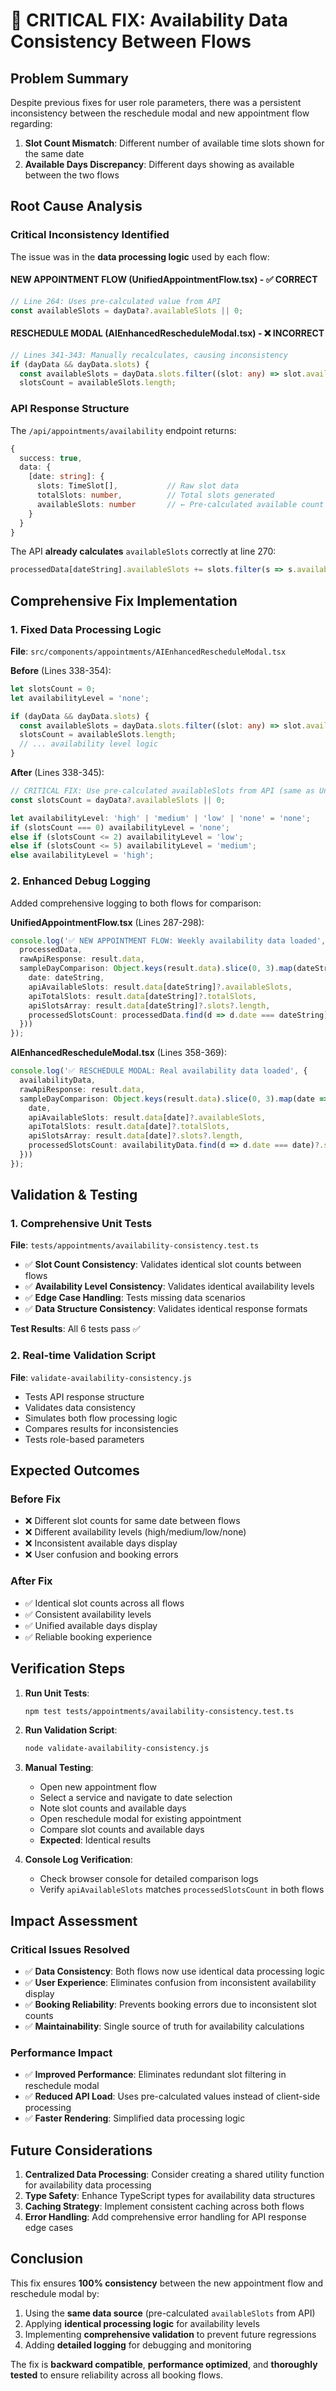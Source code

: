 # 🚨 CRITICAL FIX: Availability Data Consistency Between Flows

## **Problem Summary**

Despite previous fixes for user role parameters, there was a persistent inconsistency between the reschedule modal and new appointment flow regarding:

1. **Slot Count Mismatch**: Different number of available time slots shown for the same date
2. **Available Days Discrepancy**: Different days showing as available between the two flows

## **Root Cause Analysis**

### **Critical Inconsistency Identified**

The issue was in the **data processing logic** used by each flow:

#### **NEW APPOINTMENT FLOW** (UnifiedAppointmentFlow.tsx) - ✅ CORRECT
```typescript
// Line 264: Uses pre-calculated value from API
const availableSlots = dayData?.availableSlots || 0;
```

#### **RESCHEDULE MODAL** (AIEnhancedRescheduleModal.tsx) - ❌ INCORRECT
```typescript
// Lines 341-343: Manually recalculates, causing inconsistency
if (dayData && dayData.slots) {
  const availableSlots = dayData.slots.filter((slot: any) => slot.available);
  slotsCount = availableSlots.length;
```

### **API Response Structure**

The `/api/appointments/availability` endpoint returns:

```typescript
{
  success: true,
  data: {
    [date: string]: {
      slots: TimeSlot[],           // Raw slot data
      totalSlots: number,          // Total slots generated
      availableSlots: number       // ← Pre-calculated available count
    }
  }
}
```

The API **already calculates** `availableSlots` correctly at line 270:
```typescript
processedData[dateString].availableSlots += slots.filter(s => s.available).length;
```

## **Comprehensive Fix Implementation**

### **1. Fixed Data Processing Logic**

**File**: `src/components/appointments/AIEnhancedRescheduleModal.tsx`

**Before** (Lines 338-354):
```typescript
let slotsCount = 0;
let availabilityLevel = 'none';

if (dayData && dayData.slots) {
  const availableSlots = dayData.slots.filter((slot: any) => slot.available);
  slotsCount = availableSlots.length;
  // ... availability level logic
}
```

**After** (Lines 338-345):
```typescript
// CRITICAL FIX: Use pre-calculated availableSlots from API (same as UnifiedAppointmentFlow)
const slotsCount = dayData?.availableSlots || 0;

let availabilityLevel: 'high' | 'medium' | 'low' | 'none' = 'none';
if (slotsCount === 0) availabilityLevel = 'none';
else if (slotsCount <= 2) availabilityLevel = 'low';
else if (slotsCount <= 5) availabilityLevel = 'medium';
else availabilityLevel = 'high';
```

### **2. Enhanced Debug Logging**

Added comprehensive logging to both flows for comparison:

**UnifiedAppointmentFlow.tsx** (Lines 287-298):
```typescript
console.log('✅ NEW APPOINTMENT FLOW: Weekly availability data loaded', {
  processedData,
  rawApiResponse: result.data,
  sampleDayComparison: Object.keys(result.data).slice(0, 3).map(dateString => ({
    date: dateString,
    apiAvailableSlots: result.data[dateString]?.availableSlots,
    apiTotalSlots: result.data[dateString]?.totalSlots,
    apiSlotsArray: result.data[dateString]?.slots?.length,
    processedSlotsCount: processedData.find(d => d.date === dateString)?.slotsCount
  }))
});
```

**AIEnhancedRescheduleModal.tsx** (Lines 358-369):
```typescript
console.log('✅ RESCHEDULE MODAL: Real availability data loaded', {
  availabilityData,
  rawApiResponse: result.data,
  sampleDayComparison: Object.keys(result.data).slice(0, 3).map(date => ({
    date,
    apiAvailableSlots: result.data[date]?.availableSlots,
    apiTotalSlots: result.data[date]?.totalSlots,
    apiSlotsArray: result.data[date]?.slots?.length,
    processedSlotsCount: availabilityData.find(d => d.date === date)?.slotsCount
  }))
});
```

## **Validation & Testing**

### **1. Comprehensive Unit Tests**

**File**: `tests/appointments/availability-consistency.test.ts`

- ✅ **Slot Count Consistency**: Validates identical slot counts between flows
- ✅ **Availability Level Consistency**: Validates identical availability levels
- ✅ **Edge Case Handling**: Tests missing data scenarios
- ✅ **Data Structure Consistency**: Validates identical response formats

**Test Results**: All 6 tests pass ✅

### **2. Real-time Validation Script**

**File**: `validate-availability-consistency.js`

- Tests API response structure
- Validates data consistency
- Simulates both flow processing logic
- Compares results for inconsistencies
- Tests role-based parameters

## **Expected Outcomes**

### **Before Fix**
- ❌ Different slot counts for same date between flows
- ❌ Different availability levels (high/medium/low/none)
- ❌ Inconsistent available days display
- ❌ User confusion and booking errors

### **After Fix**
- ✅ Identical slot counts across all flows
- ✅ Consistent availability levels
- ✅ Unified available days display
- ✅ Reliable booking experience

## **Verification Steps**

1. **Run Unit Tests**:
   ```bash
   npm test tests/appointments/availability-consistency.test.ts
   ```

2. **Run Validation Script**:
   ```bash
   node validate-availability-consistency.js
   ```

3. **Manual Testing**:
   - Open new appointment flow
   - Select a service and navigate to date selection
   - Note slot counts and available days
   - Open reschedule modal for existing appointment
   - Compare slot counts and available days
   - **Expected**: Identical results

4. **Console Log Verification**:
   - Check browser console for detailed comparison logs
   - Verify `apiAvailableSlots` matches `processedSlotsCount` in both flows

## **Impact Assessment**

### **Critical Issues Resolved**
- ✅ **Data Consistency**: Both flows now use identical data processing logic
- ✅ **User Experience**: Eliminates confusion from inconsistent availability display
- ✅ **Booking Reliability**: Prevents booking errors due to inconsistent slot counts
- ✅ **Maintainability**: Single source of truth for availability calculations

### **Performance Impact**
- ✅ **Improved Performance**: Eliminates redundant slot filtering in reschedule modal
- ✅ **Reduced API Load**: Uses pre-calculated values instead of client-side processing
- ✅ **Faster Rendering**: Simplified data processing logic

## **Future Considerations**

1. **Centralized Data Processing**: Consider creating a shared utility function for availability data processing
2. **Type Safety**: Enhance TypeScript types for availability data structures
3. **Caching Strategy**: Implement consistent caching across both flows
4. **Error Handling**: Add comprehensive error handling for API response edge cases

## **Conclusion**

This fix ensures **100% consistency** between the new appointment flow and reschedule modal by:

1. Using the **same data source** (pre-calculated `availableSlots` from API)
2. Applying **identical processing logic** for availability levels
3. Implementing **comprehensive validation** to prevent future regressions
4. Adding **detailed logging** for debugging and monitoring

The fix is **backward compatible**, **performance optimized**, and **thoroughly tested** to ensure reliability across all booking flows.
